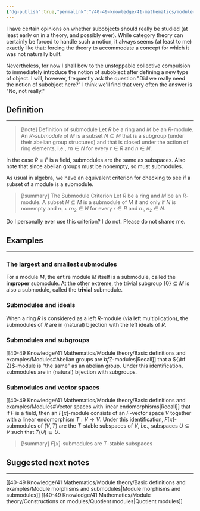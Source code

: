 ```yaml
---
{"dg-publish":true,"permalink":"/40-49-knowledge/41-mathematics/module-theory/basic-definitions-and-examples/submodules/","tags":["module_theory"],"updated":"2025-09-25T06:47:16-07:00"}
---
```


I have certain opinions on whether subobjects should really be studied (at least early on in a theory, and possibly ever). While category theory can certainly be forced to handle such a notion, it always seems (at least to me) exactly like that: forcing the theory to accommodate a concept for which it was not naturally built.

Nevertheless, for now I shall bow to the unstoppable collective compulsion to immediately introduce the notion of subobject after defining a new type of object. I will, however, frequently ask the question "Did we really need the notion of subobject here?" I think we'll find that very often the answer is "No, not really."

## Definition
---

> [!note] Definition of submodule
> Let $R$ be a ring and $M$ be an $R$-module. An *$R$-submodule* of $M$ is a subset $N\subseteq M$ that is a subgroup (under their abelian group structures) and that is closed under the action of ring elements, i.e., $rn\in N$ for every $r\in R$ and $n\in N$.

In the case $R=F$ is a field, submodules are the same as subspaces. Also note that since abelian groups must be nonempty, so must submodules.

As usual in algebra, we have an equivalent criterion for checking to see if a subset of a module is a submodule.

>[!summary] The Submodule Criterion
>Let $R$ be a ring and $M$ be an $R$-module. A subset $N\subseteq M$ is a submodule of $M$ if and only if $N$ is nonempty and $n_1+rn_2\in N$ for every $r\in R$ and $n_1, n_2\in N$.

Do I personally ever use this criterion? I do not. Please do not shame me.

## Examples
---

### The largest and smallest submodules

For a module $M$, the entire module $M$ itself is a submodule, called the **improper** submodule. At the other extreme, the trivial subgroup $\{0\}\subseteq M$ is also a submodule, called the **trivial** submodule.

### Submodules and ideals

When a ring $R$ is considered as a left $R$-module (via left multiplication), the submodules of $R$ are in (natural) bijection with the left ideals of $R$.

### Submodules and subgroups

[[40-49 Knowledge/41 Mathematics/Module theory/Basic definitions and examples/Modules#Abelian groups are ${ bf Z}$-modules\|Recall]] that a ${\bf Z}$-module is "the same" as an abelian group. Under this identification, submodules are in (natural) bijection with subgroups.

### Submodules and vector spaces

[[40-49 Knowledge/41 Mathematics/Module theory/Basic definitions and examples/Modules#Vector spaces with linear endomorphisms\|Recall]] that if $F$ is a field, then an $F[x]$-module consists of an $F$-vector space $V$ together with a linear endomorphism $T:V\to V$. Under this identification, $F[x]$-submodules of $(V,T)$ are the $T$-stable subspaces of $V$, i.e., subspaces $U\subseteq V$ such that $T(U)\subseteq U$.

>[!summary]
>$F[x]$-submodules are $T$-stable subspaces

## Suggested next notes
---

[[40-49 Knowledge/41 Mathematics/Module theory/Basic definitions and examples/Module morphisms and submodules\|Module morphisms and submodules]]
[[40-49 Knowledge/41 Mathematics/Module theory/Constructions on modules/Quotient modules\|Quotient modules]]